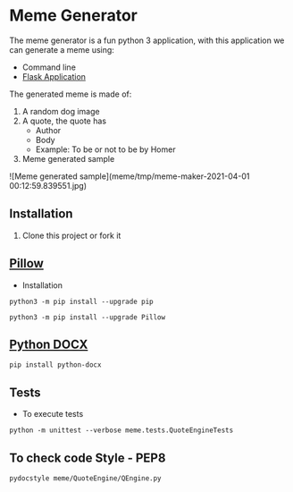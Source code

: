# Meme Generator

The meme generator is a fun python 3 application, with this application we can generate a meme using:
- Command line
- [Flask Application](https://flask.palletsprojects.com/en/1.1.x/quickstart/)

The generated meme is made of:
1. A random dog image
2. A quote, the quote has
    - Author
    - Body
    - Example: To be or not to be by Homer
3. Meme generated sample

![Meme generated sample](meme/tmp/meme-maker-2021-04-01 00:12:59.839551.jpg)

## Installation
1. Clone this project or fork it

## [Pillow](https://pillow.readthedocs.io/en/stable/installation.html)

- Installation
```shell
python3 -m pip install --upgrade pip
```

```shell
python3 -m pip install --upgrade Pillow
```

## [Python DOCX](https://python-docx.readthedocs.io/en/latest/user/install.html#install)

```shell
pip install python-docx
```

## Tests

- To execute tests
```shell
python -m unittest --verbose meme.tests.QuoteEngineTests  
```

## To check code Style - PEP8
```shell
pydocstyle meme/QuoteEngine/QEngine.py  
```
